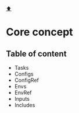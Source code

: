 [⬆️](../README.md)

# Core concept

## Table of content

* Tasks
* Configs
* ConfigRef
* Envs
* EnvRef
* Inputs
* Includes
